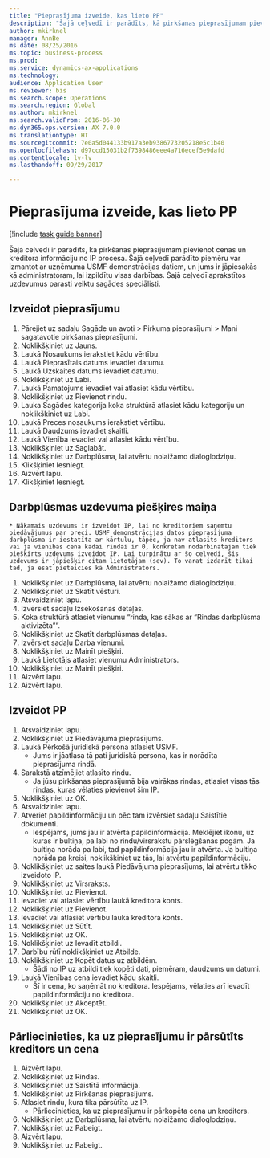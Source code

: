 ```yaml
--- 
title: "Pieprasījuma izveide, kas lieto PP"
description: "Šajā ceļvedī ir parādīts, kā pirkšanas pieprasījumam pievienot cenas un kreditora informāciju no IP procesa."
author: mkirknel
manager: AnnBe
ms.date: 08/25/2016
ms.topic: business-process
ms.prod: 
ms.service: dynamics-ax-applications
ms.technology: 
audience: Application User
ms.reviewer: bis
ms.search.scope: Operations
ms.search.region: Global
ms.author: mkirknel
ms.search.validFrom: 2016-06-30
ms.dyn365.ops.version: AX 7.0.0
ms.translationtype: HT
ms.sourcegitcommit: 7e0a5d044133b917a3eb9386773205218e5c1b40
ms.openlocfilehash: d97ccd15031b2f7398486eee4a716ecef5e9dafd
ms.contentlocale: lv-lv
ms.lasthandoff: 09/29/2017

---
```

# <a name="create-a-requisition-that-uses-an-rfq"></a>Pieprasījuma izveide, kas lieto PP

[!include [task guide banner](../../includes/task-guide-banner.md)]

Šajā ceļvedī ir parādīts, kā pirkšanas pieprasījumam pievienot cenas un kreditora informāciju no IP procesa. Šajā ceļvedī parādīto piemēru var izmantot ar uzņēmuma USMF demonstrācijas datiem, un jums ir jāpiesakās kā administratoram, lai izpildītu visas darbības. Šajā ceļvedī aprakstītos uzdevumus parasti veiktu sagādes speciālisti.


## <a name="create-a-requisition"></a>Izveidot pieprasījumu
1. Pārejiet uz sadaļu Sagāde un avoti > Pirkuma pieprasījumi > Mani sagatavotie pirkšanas pieprasījumi.
2. Noklikšķiniet uz Jauns.
3. Laukā Nosaukums ierakstiet kādu vērtību.
4. Laukā Pieprasītais datums ievadiet datumu.
5. Laukā Uzskaites datums ievadiet datumu.
6. Noklikšķiniet uz Labi.
7. Laukā Pamatojums ievadiet vai atlasiet kādu vērtību.
8. Noklikšķiniet uz Pievienot rindu.
9. Lauka Sagādes kategorija koka struktūrā atlasiet kādu kategoriju un noklikšķiniet uz Labi.
10. Laukā Preces nosaukums ierakstiet vērtību.
11. Laukā Daudzums ievadiet skaitli.
12. Laukā Vienība ievadiet vai atlasiet kādu vērtību.
13. Noklikšķiniet uz Saglabāt.
14. Noklikšķiniet uz Darbplūsma, lai atvērtu nolaižamo dialoglodziņu.
15. Klikšķiniet Iesniegt.
16. Aizvērt lapu.
17. Klikšķiniet Iesniegt.

## <a name="reassign-a-workflow-task"></a>Darbplūsmas uzdevuma piešķires maiņa
    * Nākamais uzdevums ir izveidot IP, lai no kreditoriem saņemtu piedāvājumus par preci. USMF demonstrācijas datos pieprasījuma darbplūsma ir iestatīta ar kārtulu, tāpēc, ja nav atlasīts kreditors vai ja vienības cena kādai rindai ir 0, konkrētam nodarbinātajam tiek piešķirts uzdevums izveidot IP. Lai turpinātu ar šo ceļvedi, šis uzdevums ir jāpiešķir citam lietotājam (sev). To varat izdarīt tikai tad, ja esat pieteicies kā Administrators.  
1. Noklikšķiniet uz Darbplūsma, lai atvērtu nolaižamo dialoglodziņu.
2. Noklikšķiniet uz Skatīt vēsturi.
3. Atsvaidziniet lapu.
4. Izvērsiet sadaļu Izsekošanas detaļas.
5. Koka struktūrā atlasiet vienumu “rinda, kas sākas ar “Rindas darbplūsma aktivizēta””.
6. Noklikšķiniet uz Skatīt darbplūsmas detaļas.
7. Izvērsiet sadaļu Darba vienumi.
8. Noklikšķiniet uz Mainīt piešķiri.
9. Laukā Lietotājs atlasiet vienumu Administrators.
10. Noklikšķiniet uz Mainīt piešķiri.
11. Aizvērt lapu.
12. Aizvērt lapu.

## <a name="create-an-rfq"></a>Izveidot PP
1. Atsvaidziniet lapu.
2. Noklikšķiniet uz Piedāvājuma pieprasījums.
3. Laukā Pērkošā juridiskā persona atlasiet USMF.
    * Jums ir jāatlasa tā pati juridiskā persona, kas ir norādīta pieprasījuma rindā.  
4. Sarakstā atzīmējiet atlasīto rindu.
    * Ja jūsu pirkšanas pieprasījumā bija vairākas rindas, atlasiet visas tās rindas, kuras vēlaties pievienot šim IP.  
5. Noklikšķiniet uz OK.
6. Atsvaidziniet lapu.
7. Atveriet papildinformāciju un pēc tam izvērsiet sadaļu Saistītie dokumenti.
    * Iespējams, jums jau ir atvērta papildinformācija. Meklējiet ikonu, uz kuras ir bultiņa, pa labi no rindu/virsrakstu pārslēgšanas pogām. Ja bultiņa norāda pa labi, tad papildinformācija jau ir atvērta. Ja bultiņa norāda pa kreisi, noklikšķiniet uz tās, lai atvērtu papildinformāciju.  
8. Noklikšķiniet uz saites laukā Piedāvājuma pieprasījums, lai atvērtu tikko izveidoto IP.
9. Noklikšķiniet uz Virsraksts.
10. Noklikšķiniet uz Pievienot.
11. Ievadiet vai atlasiet vērtību laukā kreditora konts.
12. Noklikšķiniet uz Pievienot.
13. Ievadiet vai atlasiet vērtību laukā kreditora konts.
14. Noklikšķiniet uz Sūtīt.
15. Noklikšķiniet uz OK.
16. Noklikšķiniet uz Ievadīt atbildi.
17. Darbību rūtī noklikšķiniet uz Atbilde.
18. Noklikšķiniet uz Kopēt datus uz atbildēm.
    * Šādi no IP uz atbildi tiek kopēti dati, piemēram, daudzums un datumi.  
19. Laukā Vienības cena ievadiet kādu skaitli.
    * Šī ir cena, ko saņēmāt no kreditora. Iespējams, vēlaties arī ievadīt papildinformāciju no kreditora.  
20. Noklikšķiniet uz Akceptēt.
21. Noklikšķiniet uz OK.

## <a name="verify-that-vendor-and-price-have-been-transferred-to-the-requisition"></a>Pārliecinieties, ka uz pieprasījumu ir pārsūtīts kreditors un cena
1. Aizvērt lapu.
2. Noklikšķiniet uz Rindas.
3. Noklikšķiniet uz Saistītā informācija.
4. Noklikšķiniet uz Pirkšanas pieprasījums.
5. Atlasiet rindu, kura tika pārsūtīta uz IP.
    * Pārliecinieties, ka uz pieprasījumu ir pārkopēta cena un kreditors.  
6. Noklikšķiniet uz Darbplūsma, lai atvērtu nolaižamo dialoglodziņu.
7. Noklikšķiniet uz Pabeigt.
8. Aizvērt lapu.
9. Noklikšķiniet uz Pabeigt.


